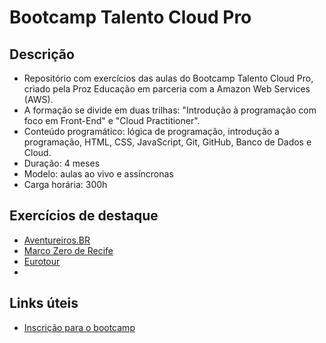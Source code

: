 # Bootcamp Talento Cloud Pro

## Descrição
- Repositório com exercícios das aulas do Bootcamp Talento Cloud Pro, criado pela Proz Educação em parceria com a Amazon Web Services (AWS).
- A formação se divide em duas trilhas: "Introdução à programação com foco em Front-End" e "Cloud Practitioner".
- Conteúdo programático: lógica de programação, introdução a programação, HTML, CSS, JavaScript, Git, GitHub, Banco de Dados e Cloud.
- Duração: 4 meses
- Modelo: aulas ao vivo e assíncronas
- Carga horária: 300h

## Exercícios de destaque
- [Aventureiros.BR](https://thamirislimadc.github.io/bootcamp-talentocloudpro/Projeto_Introducao/index.html)
- [Marco Zero de Recife](https://thamirislimadc.github.io/bootcamp-talentocloudpro/Exercicio_Joy/index.html)
- [Eurotour](https://thamirislimadc.github.io/bootcamp-talentocloudpro/Estrutura_Base/index.html)
- 

## Links úteis
- [Inscrição para o bootcamp](https://pages.prozeducacao.com.br/lp-proz-tecnologia-talento-cloud)

